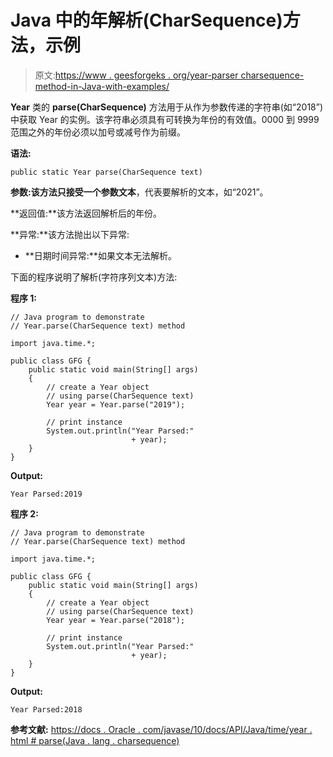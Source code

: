 # Java 中的年解析(CharSequence)方法，示例

> 原文:[https://www . geesforgeks . org/year-parser charsequence-method-in-Java-with-examples/](https://www.geeksforgeeks.org/year-parsecharsequence-method-in-java-with-examples/)

**Year** 类的 **parse(CharSequence)** 方法用于从作为参数传递的字符串(如“2018”)中获取 Year 的实例。该字符串必须具有可转换为年份的有效值。0000 到 9999 范围之外的年份必须以加号或减号作为前缀。

**语法:**

```
public static Year parse(CharSequence text)

```

**参数:**该方法只接受一个参数**文本**，代表要解析的文本，如“2021”。

**返回值:**该方法返回解析后的年份。

**异常:**该方法抛出以下异常:

*   **日期时间异常:**如果文本无法解析。

下面的程序说明了解析(字符序列文本)方法:

**程序 1:**

```
// Java program to demonstrate
// Year.parse(CharSequence text) method

import java.time.*;

public class GFG {
    public static void main(String[] args)
    {
        // create a Year object
        // using parse(CharSequence text)
        Year year = Year.parse("2019");

        // print instance
        System.out.println("Year Parsed:"
                           + year);
    }
}
```

**Output:**

```
Year Parsed:2019

```

**程序 2:**

```
// Java program to demonstrate
// Year.parse(CharSequence text) method

import java.time.*;

public class GFG {
    public static void main(String[] args)
    {
        // create a Year object
        // using parse(CharSequence text)
        Year year = Year.parse("2018");

        // print instance
        System.out.println("Year Parsed:"
                           + year);
    }
}
```

**Output:**

```
Year Parsed:2018

```

**参考文献:**
[https://docs . Oracle . com/javase/10/docs/API/Java/time/year . html # parse(Java . lang . charsequence)](https://docs.oracle.com/javase/10/docs/api/java/time/Year.html#parse(java.lang.CharSequence))
